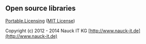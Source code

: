 ## Open source libraries

[Portable.Licensing](https://github.com/dnauck/Portable.Licensing) ([MIT License](https://github.com/dnauck/Portable.Licensing/blob/develop/LICENSE.md))

Copyright (c) 2012 - 2014 Nauck IT KG	[http://www.nauck-it.de](http://www.nauck-it.de)
